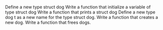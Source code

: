 Define a new type struct dog
Write a function that initialize a variable of type struct dog
Write a function that prints a struct dog
Define a new type dog t as a new name for the type struct dog.
Write a function that creates a new dog.
Write a function that frees dogs. 
